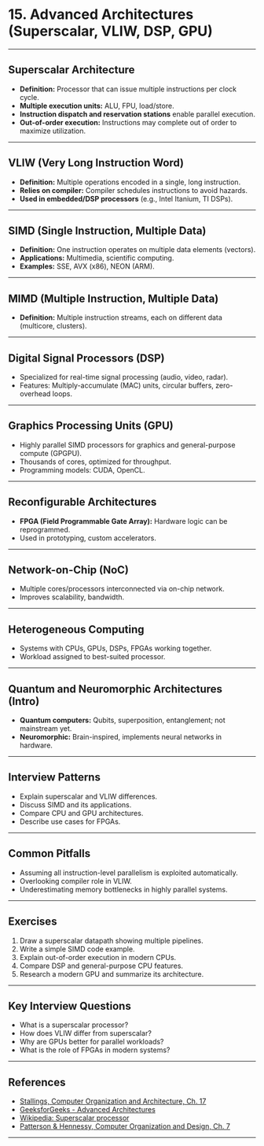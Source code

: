 # 15. Advanced Architectures (Superscalar, VLIW, DSP, GPU)

---

## Superscalar Architecture

- **Definition:** Processor that can issue multiple instructions per clock cycle.
- **Multiple execution units:** ALU, FPU, load/store.
- **Instruction dispatch and reservation stations** enable parallel execution.
- **Out-of-order execution:** Instructions may complete out of order to maximize utilization.

---

## VLIW (Very Long Instruction Word)

- **Definition:** Multiple operations encoded in a single, long instruction.
- **Relies on compiler:** Compiler schedules instructions to avoid hazards.
- **Used in embedded/DSP processors** (e.g., Intel Itanium, TI DSPs).

---

## SIMD (Single Instruction, Multiple Data)

- **Definition:** One instruction operates on multiple data elements (vectors).
- **Applications:** Multimedia, scientific computing.
- **Examples:** SSE, AVX (x86), NEON (ARM).

---

## MIMD (Multiple Instruction, Multiple Data)

- **Definition:** Multiple instruction streams, each on different data (multicore, clusters).

---

## Digital Signal Processors (DSP)

- Specialized for real-time signal processing (audio, video, radar).
- Features: Multiply-accumulate (MAC) units, circular buffers, zero-overhead loops.

---

## Graphics Processing Units (GPU)

- Highly parallel SIMD processors for graphics and general-purpose compute (GPGPU).
- Thousands of cores, optimized for throughput.
- Programming models: CUDA, OpenCL.

---

## Reconfigurable Architectures

- **FPGA (Field Programmable Gate Array):** Hardware logic can be reprogrammed.
- Used in prototyping, custom accelerators.

---

## Network-on-Chip (NoC)

- Multiple cores/processors interconnected via on-chip network.
- Improves scalability, bandwidth.

---

## Heterogeneous Computing

- Systems with CPUs, GPUs, DSPs, FPGAs working together.
- Workload assigned to best-suited processor.

---

## Quantum and Neuromorphic Architectures (Intro)

- **Quantum computers:** Qubits, superposition, entanglement; not mainstream yet.
- **Neuromorphic:** Brain-inspired, implements neural networks in hardware.

---

## Interview Patterns

- Explain superscalar and VLIW differences.
- Discuss SIMD and its applications.
- Compare CPU and GPU architectures.
- Describe use cases for FPGAs.

---

## Common Pitfalls

- Assuming all instruction-level parallelism is exploited automatically.
- Overlooking compiler role in VLIW.
- Underestimating memory bottlenecks in highly parallel systems.

---

## Exercises

1. Draw a superscalar datapath showing multiple pipelines.
2. Write a simple SIMD code example.
3. Explain out-of-order execution in modern CPUs.
4. Compare DSP and general-purpose CPU features.
5. Research a modern GPU and summarize its architecture.

---

## Key Interview Questions

- What is a superscalar processor?
- How does VLIW differ from superscalar?
- Why are GPUs better for parallel workloads?
- What is the role of FPGAs in modern systems?

---

## References

- [Stallings, Computer Organization and Architecture, Ch. 17](https://www.pearson.com/en-us/subject-catalog/p/computer-organization-and-architecture/P200000001275/9780134101613)
- [GeeksforGeeks - Advanced Architectures](https://www.geeksforgeeks.org/advanced-computer-architecture/)
- [Wikipedia: Superscalar processor](https://en.wikipedia.org/wiki/Superscalar_processor)
- [Patterson & Hennessy, Computer Organization and Design, Ch. 7](https://www.elsevier.com/books/computer-organization-and-design-arm-edition/patterson/978-0-12-801733-3)

---
